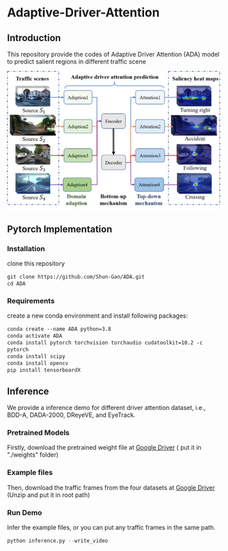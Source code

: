 # Adaptive-Driver-Attention

## Introduction 

This repository provide the codes of Adaptive Driver Attention (ADA) model to predict salient regions in different traffic scene

![Fig1](./figures/Fig1.png)

## Pytorch Implementation

### Installation

clone this repository

```
git clone https://github.com/Shun-Gan/ADA.git
cd ADA
```

### Requirements

create a new conda environment and install following packages:

```
conda create --name ADA python=3.8
conda activate ADA
conda install pytorch torchvision torchaudio cudatoolkit=10.2 -c pytorch
conda install scipy
conda install opencv
pip install tensorboardX
```

## Inference

We provide a inference demo  for different driver attention dataset, i.e., BDD-A, DADA-2000, DReyeVE, and EyeTrack.

### Pretrained Models

Firstly, download the pretrained weight file at [Google Driver](https://drive.google.com/file/d/1K0jftj32bOeoUWGTx1XPf58WXrR6m-PC/view?usp=sharing) ( put it in "./weights" folder)

### Example files

Then, download the traffic frames from the four datasets at [Google Driver](https://drive.google.com/file/d/1BCBXJffa6rDY4UjMrFxkFnk4wTwVhj9P/view?usp=sharing) (Unzip and put it in root path) 

### Run Demo

Infer the example files,  or you can put any traffic frames in the same path.

```python
python inference.py --write_video
```

